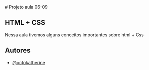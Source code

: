 []()# Projeto aula 06-09

## HTML + CSS

Nessa aula tivemos alguns conceitos importantes sobre html + Css

## Autores

- [@octokatherine](https://github.com/Developer-Ismael)
